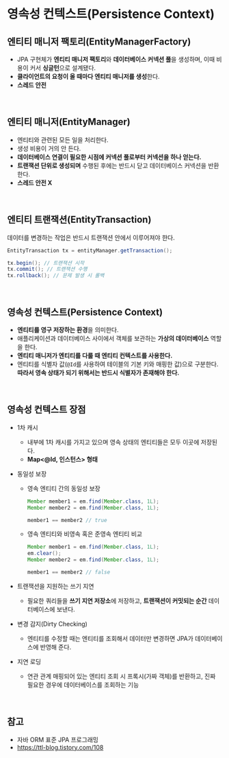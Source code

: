 # 영속성 컨텍스트(Persistence Context)

## 엔티티 매니저 팩토리(EntityManagerFactory)

- JPA 구현체가 **엔티티 매니저 팩토리**와 **데이터베이스 커넥션 풀**을 생성하며, 이때 비용이 커서 **싱글턴**으로 설계됐다.
- **클라이언트의 요청이 올 때마다 엔티티 매니저를 생성**한다.
- **스레드 안전**

<br>

## 엔티티 매니저(EntityManager)

- 엔티티와 관련된 모든 일을 처리한다.
- 생성 비용이 거의 안 든다.
- **데이터베이스 연결이 필요한 시점에 커넥션 풀로부터 커넥션을 하나 얻는다.**
- **트랜잭션 단위로 생성되며** 수행된 후에는 반드시 닫고 데이터베이스 커넥션을 반환한다.
- **스레드 안전 X**

<br>

## 엔티티 트랜잭션(EntityTransaction)

데이터를 변경하는 작업은 반드시 트랜잭션 안에서 이루어져야 한다.

```java
EntityTransaction tx = entityManager.getTransaction();

tx.begin(); // 트랜잭션 시작
tx.commit(); // 트랜잭션 수행
tx.rollback(); // 문제 발생 시 롤백
```

<br>

## 영속성 컨텍스트(Persistence Context)

- **엔티티를 영구 저장하는 환경**을 의미한다.
- 애플리케이션과 데이터베이스 사이에서 객체를 보관하는 **가상의 데이터베이스** 역할을 한다.
- **엔티티 매니저가 엔티티를 다룰 때 엔티티 컨텍스트를 사용한다.**
- 엔티티를 식별자 값(`@Id`를 사용하여 테이블의 기본 키와 매핑한 값)으로 구분한다.
  **따라서 영속 상태가 되기 위해서는 반드시 식별자가 존재해야 한다.**

<br>

## 영속성 컨텍스트 장점

- 1차 캐시

  - 내부에 1차 캐시를 가지고 있으며 영속 상태의 엔티티들은 모두 이곳에 저장된다.
  - **Map<@Id, 인스턴스> 형태**

- 동일성 보장

  - 영속 엔티티 간의 동일성 보장

    ```java
    Member member1 = em.find(Member.class, 1L);
    Member member2 = em.find(Member.class, 1L);

    member1 == member2 // true
    ```

  - 영속 엔티티와 비영속 혹은 준영속 엔티티 비교

    ```java
    Member member1 = em.find(Member.class, 1L);
    em.clear();
    Member member2 = em.find(Member.class, 1L);

    member1 == member2 // false
    ```

- 트랜잭션을 지원하는 쓰기 지연
  - 필요한 쿼리들을 **쓰기 지연 저장소**에 저장하고, **트랜잭션이 커밋되는 순간** 데이터베이스에 보낸다.
- 변경 감지(Dirty Checking)
  - 엔티티를 수정할 때는 엔티티를 조회해서 데이터만 변경하면 JPA가 데이터베이스에 반영해 준다.
- 지연 로딩
  - 연관 관계 매핑되어 있는 엔티티 조회 시 프록시(가짜 객체)를 반환하고, 진짜 필요한 경우에 데이터베이스를 조회하는 기능

<br>

## 참고

- 자바 ORM 표준 JPA 프로그래밍
- https://ttl-blog.tistory.com/108
